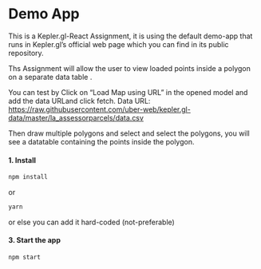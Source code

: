 # Demo App

This is a Kepler.gl-React Assignment, it is using the default demo-app that runs in Kepler.gl’s official web page which you can find in its public repository. 

Ths Assignment will allow the user to view loaded points inside a polygon on a separate data table .

You can test by Click on “Load Map using URL” in the opened model and add the data URLand click fetch. Data URL: https://raw.githubusercontent.com/uber-web/kepler.gl-data/master/la_assessorparcels/data.csv

Then draw multiple polygons and select and select the polygons, you will see a datatable containing the points inside the polygon.

#### 1. Install

```sh
npm install
```

or

```sh
yarn
```

or else you can add it hard-coded (not-preferable)

#### 3. Start the app

```sh
npm start
```
